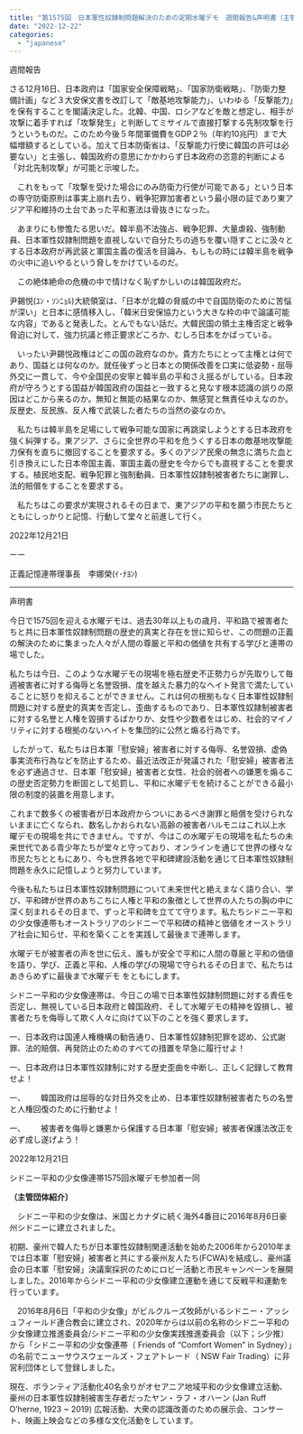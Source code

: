 ```yaml
---
title: "第1575回　日本軍性奴隷制問題解決のための定期水曜デモ　週間報告&声明書（主管：シドニー平和の少女像連帯| Friends of “Comfort Women in Sydney）"
date: "2022-12-22"
categories: 
  - "japanese"
---
```


週間報告  
  
さる12月16日、日本政府は「国家安全保障戦略」、「国家防衛戦略」、「防衛力整備計画」など３大安保文書を改訂して「敵基地攻撃能力」、いわゆる「反撃能力」を保有することを閣議決定した。北韓、中国、ロシアなどを敵と想定し、相手が攻撃に着手すれば「攻撃発生」と判断してミサイルで直接打撃する先制攻撃を行うというものだ。このため今後５年間軍備費をGDP２％（年約10兆円）まで大幅増額するとしている。加えて日本防衛省は、「反撃能力行使に韓国の許可は必要ない」と主張し、韓国政府の意思にかかわらず日本政府の恣意的判断による「対北先制攻撃」が可能と示唆した。

　これをもって「攻撃を受けた場合にのみ防衛力行使が可能である」という日本の専守防衛原則は事実上崩れ去り、戦争犯罪加害者という最小限の証であり東アジア平和維持の土台であった平和憲法は骨抜きになった。

　あまりにも惨憺たる思いだ。韓半島不法強占、戦争犯罪、大量虐殺、強制動員、日本軍性奴隷制問題を直視しないで自分たちの過ちを覆い隠すことに汲々とする日本政府が再武装と軍国主義の復活を目論み、もしもの時には韓半島を戦争の火中に追いやるという脅しをかけているのだ。

　この絶体絶命の危機の中で情けなく恥ずかしいのは韓国政府だ。

尹錫悦(ﾕﾝ・ｿﾝﾆｮﾙ)大統領室は、「日本が北韓の脅威の中で自国防衛のために苦悩が深い」と日本に感情移入し、「韓米日安保協力という大きな枠の中で論議可能な内容」であると発表した。とんでもない話だ。大韓民国の領土主権否定と戦争脅迫に対して、強力抗議と修正要求どころか、むしろ日本をかばっている。

　いったい尹錫悦政権はどこの国の政府なのか。貴方たちにとって主権とは何であり、国益とは何なのか。就任後ずっと日本との関係改善を口実に低姿勢・屈辱外交に一貫して、今や全国民の安寧と韓半島の平和さえ揺るがしている。日本政府が守ろうとする国益が韓国政府の国益と一致すると見なす根本認識の誤りの原因はどこから来るのか。無知と無能の結果なのか、無感覚と無責任ゆえなのか。反歴史、反民族、反人権で武装した者たちの当然の姿なのか。

　私たちは韓半島を足場にして戦争可能な国家に再跳梁しようとする日本政府を強く糾弾する。東アジア、さらに全世界の平和を危うくする日本の敵基地攻撃能力保有を直ちに撤回することを要求する。多くのアジア民衆の無念に満ちた血と引き換えにした日本帝国主義、軍国主義の歴史を今からでも直視することを要求する。植民地支配、戦争犯罪と強制動員、日本軍性奴隷制被害者たちに謝罪し、法的賠償をすることを要求する。

　私たちはこの要求が実現されるその日まで、東アジアの平和を願う市民たちとともにしっかりと記憶、行動して堂々と前進して行く。

2022年12月21日

ーー

正義記憶連帯理事長　李娜榮(ｲ･ﾅﾖﾝ)

* * *

声明書

今日で1575回を迎える水曜デモは、過去30年以上もの歳月、平和路で被害者たちと共に日本軍性奴隷制問題の歴史的真実と存在を世に知らせ、この問題の正義の解決のために集まった人々が人間の尊厳と平和の価値を共有する学びと連帯の場でした。

私たちは今日、このような水曜デモの現場を極右歴史不正勢力らが先取りして毎週被害者に対する侮辱と名誉毀損、度を越えた暴力的なヘイト発言で満たしていることに怒りを抑えることができません。これは何の根拠もなく日本軍性奴隷制問題に対する歴史的真実を否定し、歪曲するものであり、日本軍性奴隷制被害者に対する名誉と人権を毀損するばかりか、女性や少数者をはじめ、社会的マイノリティに対する根拠のないヘイトを集団的に公然と煽る行為です。

 したがって、私たちは日本軍「慰安婦」被害者に対する侮辱、名誉毀損、虚偽事実流布行為などを防止するため、最近法改正が発議された「慰安婦」被害者法を必ず通過させ、日本軍「慰安婦」被害者と女性、社会的弱者への嫌悪を煽るこの歴史否定勢力を断固として処罰し、平和に水曜デモを続けることができる最小限の制度的装置を用意します。

これまで数多くの被害者が日本政府からついにあるべき謝罪と賠償を受けられないままに亡くなられ、数名しかおられない高齢の被害者ハルモニはこれ以上水曜デモの現場を共にできません。ですが、今はこの水曜デモの現場を私たちの未来世代である青少年たちが堂々と守っており、オンラインを通じて世界の様々な市民たちとともにあり、今も世界各地で平和碑建設活動を通じて日本軍性奴隷制問題を永久に記憶しようと努力しています。

今後も私たちは日本軍性奴隷制問題について未来世代と絶えまなく語り合い、学び、平和碑が世界のあちこちに人権と平和の象徴として世界の人たちの胸の中に深く刻まれるその日まで、ずっと平和碑を立てて守ります。私たちシドニー平和の少女像連帯もオーストラリアのシドニーで平和碑の精神と価値をオーストラリア社会に知らせ、平和を築くことを実践して最後まで連帯します。

水曜デモが被害者の声を世に伝え、誰もが安全で平和に人間の尊厳と平和の価値を語り、学び、正義と平和、人権の学びの現場で守られるその日まで、私たちはあきらめずに最後まで水曜デモ をともにします。

シドニー平和の少女像連帯は、今日この場で日本軍性奴隷制問題に対する責任を否定し、無視している日本政府と韓国政府、そして水曜デモの精神を毀損し、被害者たちを侮辱して欺く人々に向けて以下のことを強く要求します。

一、日本政府は国連人権機構の勧告通り、日本軍性奴隷制犯罪を認め、公式謝罪、法的賠償、再発防止のためのすべての措置を早急に履行せよ！

一、日本政府は日本軍性奴隷制に対する歴史歪曲を中断し、正しく記録して教育せよ！

一、       韓国政府は屈辱的な対日外交を止め、日本軍性奴隷制被害者たちの名誉と人権回復のために行動せよ！

一、       被害者を侮辱と嫌悪から保護する日本軍「慰安婦」被害者保護法改正を必ず成し遂げよう！

2022年12月21日

シドニー平和の少女像連帯1575回水曜デモ参加者一同

**（主管団体紹介〕**

　シドニー平和の少女像は、米国とカナダに続く海外4番目に2016年8月6日豪州シドニーに建立されました。

初期、豪州で韓人たちが日本軍性奴隷制関連活動を始めた2006年から2010年までは日本軍「慰安婦」被害者と共にする豪州友人たち(FCWA)を結成し、豪州議会の日本軍「慰安婦」決議案採択のためにロビー活動と市民キャンペーンを展開しました。2016年からシドニー平和の少女像建立運動を通じて反戦平和運動を行っています。

　2016年8月6日「平和の少女像」がビルクルーズ牧師がいるシドニー・アッシュフィールド連合教会に建立され、2020年からは以前の名称のシドニー平和の少女像建立推進委員会/シドニー平和の少女像実践推進委員会（以下；シ少推）から「シドニー平和の少女像連帯（ Friends of “Comfort Women” in Sydney）」の名前でニューサウスウェールズ・フェアトレード（ NSW Fair Trading）に非営利団体として登録しました。

現在、ボランティア活動化40名余りがオセアニア地域平和の少女像建立活動、豪州の日本軍性奴隷制被害生存者だったヤン・ラフ・オハーン (Jan Ruff O’herne, 1923 ~ 2019) 広報活動、大衆の認識改善のための展示会、コンサート、映画上映会などの多様な文化活動をしています。
